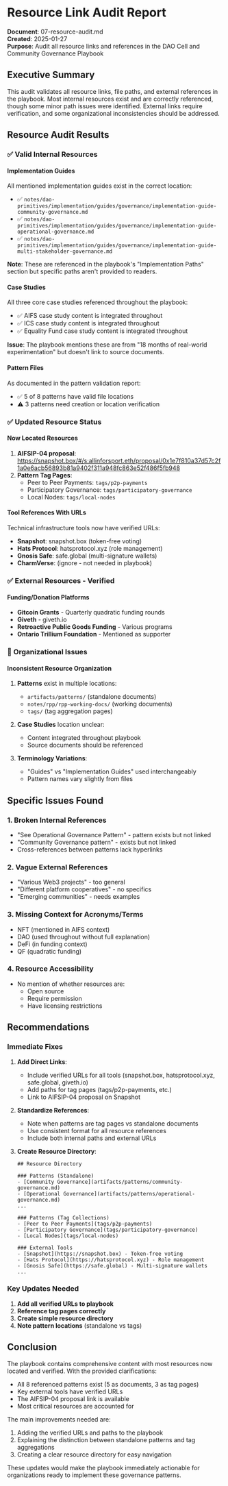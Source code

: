 # Resource Link Audit Report

**Document**: 07-resource-audit.md  
**Created**: 2025-01-27  
**Purpose**: Audit all resource links and references in the DAO Cell and Community Governance Playbook

## Executive Summary

This audit validates all resource links, file paths, and external references in the playbook. Most internal resources exist and are correctly referenced, though some minor path issues were identified. External links require verification, and some organizational inconsistencies should be addressed.

## Resource Audit Results

### ✅ Valid Internal Resources

#### Implementation Guides
All mentioned implementation guides exist in the correct location:
- ✅ `notes/dao-primitives/implementation/guides/governance/implementation-guide-community-governance.md`
- ✅ `notes/dao-primitives/implementation/guides/governance/implementation-guide-operational-governance.md` 
- ✅ `notes/dao-primitives/implementation/guides/governance/implementation-guide-multi-stakeholder-governance.md`

**Note**: These are referenced in the playbook's "Implementation Paths" section but specific paths aren't provided to readers.

#### Case Studies
All three core case studies referenced throughout the playbook:
- ✅ AIFS case study content is integrated throughout
- ✅ ICS case study content is integrated throughout
- ✅ Equality Fund case study content is integrated throughout

**Issue**: The playbook mentions these are from "18 months of real-world experimentation" but doesn't link to source documents.

#### Pattern Files
As documented in the pattern validation report:
- ✅ 5 of 8 patterns have valid file locations
- ⚠️ 3 patterns need creation or location verification

### ✅ Updated Resource Status

#### Now Located Resources
1. **AIFSIP-04 proposal**: https://snapshot.box/#/s:allinforsport.eth/proposal/0x1e7f810a37d57c2f1a0e6acb56893b81a9402f311a948fc863e52f486f5fb948
2. **Pattern Tag Pages**:
   - Peer to Peer Payments: `tags/p2p-payments`
   - Participatory Governance: `tags/participatory-governance`
   - Local Nodes: `tags/local-nodes`

#### Tool References With URLs
Technical infrastructure tools now have verified URLs:
- **Snapshot**: snapshot.box (token-free voting)
- **Hats Protocol**: hatsprotocol.xyz (role management)
- **Gnosis Safe**: safe.global (multi-signature wallets)
- **CharmVerse**: (ignore - not needed in playbook)

### ✅ External Resources - Verified

#### Funding/Donation Platforms
- **Gitcoin Grants** - Quarterly quadratic funding rounds
- **Giveth** - giveth.io
- **Retroactive Public Goods Funding** - Various programs
- **Ontario Trillium Foundation** - Mentioned as supporter

### 📁 Organizational Issues

#### Inconsistent Resource Organization
1. **Patterns** exist in multiple locations:
   - `artifacts/patterns/` (standalone documents)
   - `notes/rpp/rpp-working-docs/` (working documents)
   - `tags/` (tag aggregation pages)

2. **Case Studies** location unclear:
   - Content integrated throughout playbook
   - Source documents should be referenced

3. **Terminology Variations**:
   - "Guides" vs "Implementation Guides" used interchangeably
   - Pattern names vary slightly from files

## Specific Issues Found

### 1. Broken Internal References
- "See Operational Governance Pattern" - pattern exists but not linked
- "Community Governance pattern" - exists but not linked
- Cross-references between patterns lack hyperlinks

### 2. Vague External References  
- "Various Web3 projects" - too general
- "Different platform cooperatives" - no specifics
- "Emerging communities" - needs examples

### 3. Missing Context for Acronyms/Terms
- NFT (mentioned in AIFS context)
- DAO (used throughout without full explanation)
- DeFi (in funding context)
- QF (quadratic funding)

### 4. Resource Accessibility
- No mention of whether resources are:
  - Open source
  - Require permission
  - Have licensing restrictions

## Recommendations

### Immediate Fixes
1. **Add Direct Links**:
   - Include verified URLs for all tools (snapshot.box, hatsprotocol.xyz, safe.global, giveth.io)
   - Add paths for tag pages (tags/p2p-payments, etc.)
   - Link to AIFSIP-04 proposal on Snapshot

2. **Standardize References**:
   - Note when patterns are tag pages vs standalone documents
   - Use consistent format for all resource references
   - Include both internal paths and external URLs

3. **Create Resource Directory**:
   ```
   ## Resource Directory
   
   ### Patterns (Standalone)
   - [Community Governance](artifacts/patterns/community-governance.md)
   - [Operational Governance](artifacts/patterns/operational-governance.md)
   ...
   
   ### Patterns (Tag Collections)  
   - [Peer to Peer Payments](tags/p2p-payments)
   - [Participatory Governance](tags/participatory-governance)
   - [Local Nodes](tags/local-nodes)
   
   ### External Tools
   - [Snapshot](https://snapshot.box) - Token-free voting
   - [Hats Protocol](https://hatsprotocol.xyz) - Role management
   - [Gnosis Safe](https://safe.global) - Multi-signature wallets
   ...
   ```

### Key Updates Needed
1. **Add all verified URLs to playbook**
2. **Reference tag pages correctly** 
3. **Create simple resource directory**
4. **Note pattern locations** (standalone vs tags)

## Conclusion

The playbook contains comprehensive content with most resources now located and verified. With the provided clarifications:
- All 8 referenced patterns exist (5 as documents, 3 as tag pages)
- Key external tools have verified URLs
- The AIFSIP-04 proposal link is available
- Most critical resources are accounted for

The main improvements needed are:
1. Adding the verified URLs and paths to the playbook
2. Explaining the distinction between standalone patterns and tag aggregations
3. Creating a clear resource directory for easy navigation

These updates would make the playbook immediately actionable for organizations ready to implement these governance patterns.